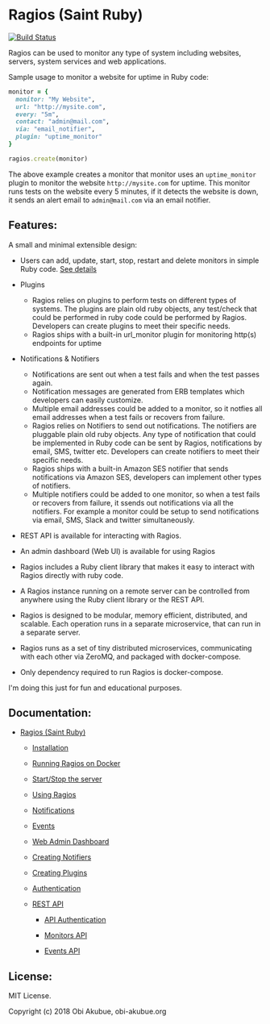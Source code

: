 # Ragios (Saint Ruby)

[![Build Status](https://travis-ci.org/obi-a/ragios.svg?branch=master)](https://travis-ci.org/obi-a/ragios)

Ragios can be used to monitor any type of system including websites, servers, system services and web applications.

Sample usage to monitor a website for uptime in Ruby code:
```ruby
monitor = {
  monitor: "My Website",
  url: "http://mysite.com",
  every: "5m",
  contact: "admin@mail.com",
  via: "email_notifier",
  plugin: "uptime_monitor"
}

ragios.create(monitor)
```
The above example creates a monitor that monitor uses an `uptime_monitor` plugin to monitor the website `http://mysite.com` for uptime. This monitor runs tests on the website every 5 minutes, if it detects the website is down, it sends an  alert email to `admin@mail.com` via an email notifier.

## Features:
A small and minimal extensible design:
* Users can add, update, start, stop, restart and delete monitors in simple Ruby code. [See details](http://www.whisperservers.com/ragios/ragios-saint-ruby/using-ragios/)

* Plugins
  + Ragios relies on plugins to perform tests on different types of systems. The plugins are plain old ruby objects, any test/check that could be performed in ruby code could be performed by Ragios. Developers can create plugins to meet their specific needs.
  + Ragios ships with a built-in url_monitor plugin for monitoring http(s) endpoints for uptime

* Notifications & Notifiers
  + Notifications are sent out when a test fails and when the test passes again.
  + Notification messages are generated from ERB templates which developers can easily customize.
  + Multiple email addresses could be added to a monitor, so it notfies all email addresses when a test fails or recovers from failure.
  + Ragios relies on Notifiers to send out notifications. The notifiers are pluggable plain old ruby objects. Any type of notification that could be implemented in Ruby code can be sent by Ragios, notifications by email, SMS, twitter etc. Developers can create notifiers to meet their specific needs.
  + Ragios ships with a built-in Amazon SES notifier that sends notifications via Amazon SES, developers can implement other types of notifiers.
  + Multiple notifiers could be added to one monitor, so when a test fails or recovers from failure, it ssends out notifications via all the notifiers. For example a monitor could be setup to send notifications via email, SMS, Slack and twitter simultaneously.

* REST API is available for interacting with Ragios.

* An admin dashboard (Web UI) is available for using Ragios

* Ragios includes a Ruby client library that makes it easy to interact with Ragios directly with ruby code.

* A Ragios instance running on a remote server can be controlled from anywhere using the Ruby client library or the REST API.

* Ragios is designed to be modular, memory efficient, distributed, and scalable. Each operation runs in a separate microservice, that can run in a separate server.

* Ragios runs as a set of tiny distributed microservices, communicating with each other via ZeroMQ, and packaged with docker-compose.

* Only dependency required to run Ragios is docker-compose.


I'm doing this just for fun and educational purposes.

## Documentation:


* [Ragios (Saint Ruby)](http://www.whisperservers.com/ragios/ragios-saint-ruby/)

   + [Installation](http://www.whisperservers.com/ragios/ragios-saint-ruby/installation/)

   + [Running Ragios on Docker](https://github.com/obi-a/ragios/wiki/Running-Ragios-in-a-Docker-Container)

   + [Start/Stop the server](http://www.whisperservers.com/ragios/running-ragios/)

   + [Using Ragios](http://www.whisperservers.com/ragios/ragios-saint-ruby/using-ragios/)

   + [Notifications](http://www.whisperservers.com/ragios/ragios-saint-ruby/notifications/)

   + [Events](http://www.whisperservers.com/ragios/events/)

   + [Web Admin Dashboard](https://github.com/obi-a/ragios/wiki/Web-Admin-Dashboard)

   + [Creating Notifiers](http://www.whisperservers.com/ragios/notifiers/)

   + [Creating Plugins](http://www.whisperservers.com/ragios/plugins/)

   + [Authentication](http://www.whisperservers.com/ragios/authentication/)

   + [REST API](http://www.whisperservers.com/ragios/ragios-rest-api/)

     * [API Authentication](http://www.whisperservers.com/ragios/api-authentication/)

     * [Monitors API](http://www.whisperservers.com/ragios/monitors-api/)

     * [Events API](http://www.whisperservers.com/ragios/events-api/)


## License:
MIT License.

Copyright (c) 2018 Obi Akubue, obi-akubue.org
